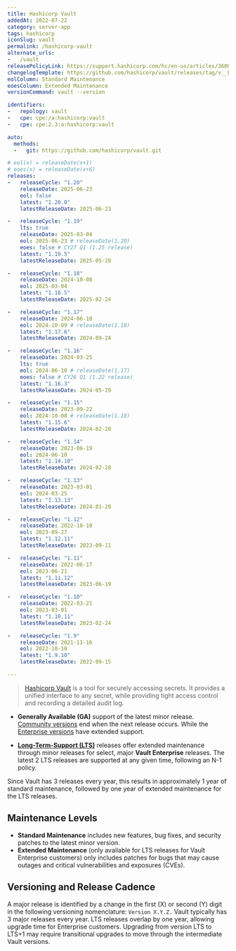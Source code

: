 ```yaml
---
title: Hashicorp Vault
addedAt: 2022-07-22
category: server-app
tags: hashicorp
iconSlug: vault
permalink: /hashicorp-vault
alternate_urls:
-   /vault
releasePolicyLink: https://support.hashicorp.com/hc/en-us/articles/360021185113-Support-Period-and-End-of-Life-EOL-Policy
changelogTemplate: https://github.com/hashicorp/vault/releases/tag/v__LATEST__
eolColumn: Standard Maintenance
eoesColumn: Extended Maintenance
versionCommand: vault --version

identifiers:
-   repology: vault
-   cpe: cpe:/a:hashicorp:vault
-   cpe: cpe:2.3:a:hashicorp:vault

auto:
  methods:
  -   git: https://github.com/hashicorp/vault.git

# eol(x) = releaseDate(x+1)
# eoes(x) = releaseDate(x+6)
releases:
-   releaseCycle: "1.20"
    releaseDate: 2025-06-23
    eol: false
    latest: "1.20.0"
    latestReleaseDate: 2025-06-23

-   releaseCycle: "1.19"
    lts: true
    releaseDate: 2025-03-04
    eol: 2025-06-23 # releaseDate(1.20)
    eoes: false # CY27 Q1 (1.25 release)
    latest: "1.19.5"
    latestReleaseDate: 2025-05-29

-   releaseCycle: "1.18"
    releaseDate: 2024-10-08
    eol: 2025-03-04
    latest: "1.18.5"
    latestReleaseDate: 2025-02-24

-   releaseCycle: "1.17"
    releaseDate: 2024-06-10
    eol: 2024-10-09 # releaseDate(1.18)
    latest: "1.17.6"
    latestReleaseDate: 2024-09-24

-   releaseCycle: "1.16"
    releaseDate: 2024-03-25
    lts: true
    eol: 2024-06-10 # releaseDate(1.17)
    eoes: false # CY26 Q1 (1.22 release)
    latest: "1.16.3"
    latestReleaseDate: 2024-05-29

-   releaseCycle: "1.15"
    releaseDate: 2023-09-22
    eol: 2024-10-08 # releaseDate(1.18)
    latest: "1.15.6"
    latestReleaseDate: 2024-02-28

-   releaseCycle: "1.14"
    releaseDate: 2023-06-19
    eol: 2024-06-10
    latest: "1.14.10"
    latestReleaseDate: 2024-02-28

-   releaseCycle: "1.13"
    releaseDate: 2023-03-01
    eol: 2024-03-25
    latest: "1.13.13"
    latestReleaseDate: 2024-01-29

-   releaseCycle: "1.12"
    releaseDate: 2022-10-10
    eol: 2023-09-27
    latest: "1.12.11"
    latestReleaseDate: 2023-09-11

-   releaseCycle: "1.11"
    releaseDate: 2022-06-17
    eol: 2023-06-21
    latest: "1.11.12"
    latestReleaseDate: 2023-06-19

-   releaseCycle: "1.10"
    releaseDate: 2022-03-21
    eol: 2023-03-01
    latest: "1.10.11"
    latestReleaseDate: 2023-02-24

-   releaseCycle: "1.9"
    releaseDate: 2021-11-16
    eol: 2022-10-10
    latest: "1.9.10"
    latestReleaseDate: 2022-09-15

---
```


> [Hashicorp Vault](https://www.vaultproject.io/) is a tool for securely accessing secrets. It
> provides a unified interface to any secret, while providing tight access control and recording a
> detailed audit log.

- **Generally Available (GA)** support of the latest minor release. [Community versions](https://github.com/hashicorp/vault/issues/28471#issuecomment-2393714603)
end when the next release occurs. While the [Enterprise versions](https://support.hashicorp.com/hc/en-us/articles/360021185113-Support-Period-and-End-of-Life-EOL-Policy)
have extended support.

- [**Long-Term-Support (LTS)**](https://developer.hashicorp.com/vault/docs/enterprise/lts)
releases offer extended maintenance through minor releases for select,
major **Vault Enterprise** releases. The latest 2 LTS releases are supported at any given time,
following an N-1 policy.

Since Vault has 3 releases every year, this results in approximately 1 year of
standard maintenance, followed by one year of extended maintenance for the LTS
releases.

## Maintenance Levels

- **Standard Maintenance** includes new features, bug fixes, and security patches to the
  latest minor version.
- **Extended Maintenance** (only available for LTS releases for Vault Enterprise customers) only includes
  patches for bugs that may cause outages and critical vulnerabilities and exposures (CVEs).

## Versioning and Release Cadence

A major release is identified by a change in the first (X) or second (Y) digit in the following
versioning nomenclature: `Version X.Y.Z.` Vault typically has 3 major releases every year. LTS releases
overlap by one year, allowing upgrade time for Enterprise customers. Upgrading from version LTS to LTS+1
may require transitional upgrades to move through the intermediate Vault versions.
